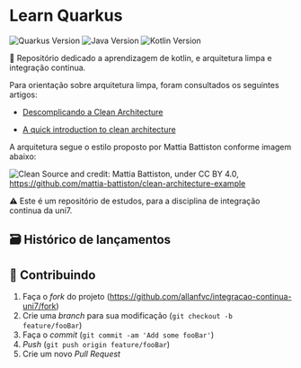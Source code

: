 # Learn Quarkus

![Quarkus Version][quarkus] ![Java Version][java] ![Kotlin Version][kotlin]

📜 Repositório dedicado a aprendizagem de  kotlin, e arquitetura limpa e integração continua.

Para orientação sobre arquitetura limpa, foram consultados os seguintes artigos:
* [Descomplicando a Clean Architecture](https://medium.com/luizalabs/descomplicando-a-clean-architecture-cf4dfc4a1ac6)

* [A quick introduction to clean architecture](https://www.freecodecamp.org/news/a-quick-introduction-to-clean-architecture-990c014448d2/)

A arquitetura segue o estilo proposto por Mattia Battiston conforme imagem abaixo: 

![Clean](https://cdn-media-1.freecodecamp.org/images/lbexLhWvRfpexSV0lSIWczkHd5KdszeDy9a3)
Source and credit: Mattia Battiston, under CC BY 4.0, https://github.com/mattia-battiston/clean-architecture-example

⚠️ Este é um repositório de estudos, para a disciplina de integração continua da uni7.

## 🗃 Histórico de lançamentos


## 🚀 Contribuindo

1. Faça o _fork_ do projeto (<https://github.com/allanfvc/integracao-continua-uni7/fork>)
2. Crie uma _branch_ para sua modificação (`git checkout -b feature/fooBar`)
3. Faça o _commit_ (`git commit -am 'Add some fooBar'`)
4. _Push_ (`git push origin feature/fooBar`)
5. Crie um novo _Pull Request_

[quarkus]: https://img.shields.io/badge/Spring-2.4.3-green?style=for-the-badge&logo=spring
[java]: https://img.shields.io/badge/Java-11.0.10-red?style=for-the-badge&logo=java
[kotlin]: https://img.shields.io/badge/Kotlin-1.4.30-blue?style=for-the-badge&logo=kotlin